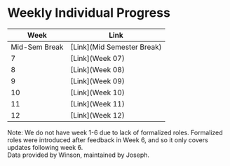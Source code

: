 # Weekly Individual Progress
|Week|Link|
|-|-|
|Mid-Sem Break|[Link](Mid Semester Break)|
|7|[Link](Week 07)|
|8|[Link](Week 08)|
|9|[Link](Week 09)|
|10|[Link](Week 10)|
|11|[Link](Week 11)|
|12|[Link](Week 12)|

Note: We do not have week 1-6 due to lack of formalized roles. Formalized roles were introduced after feedback in Week 6, and so it only covers updates following week 6.  
Data provided by Winson, maintained by Joseph.